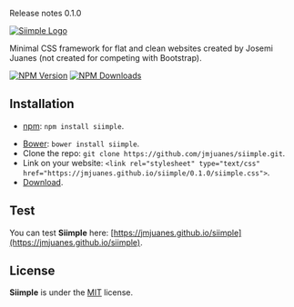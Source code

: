 Release notes 0.1.0

[![Siimple Logo](http://jmjuanes.github.io/siimple/assets/siimple.png)](https://jmjuanes.github.io/siimple/)

Minimal CSS framework for flat and clean websites created by Josemi Juanes (not created for competing with Bootstrap).

[![NPM Version][npm-image]][npm-url]
[![NPM Downloads][downloads-image]][downloads-url]


## Installation

* [npm](http://npmjs.org/): `npm install siimple`.
- [Bower](http://bower.io): `bower install siimple`.
- Clone the repo: `git clone https://github.com/jmjuanes/siimple.git`.
- Link on your website: `<link rel="stylesheet" type="text/css" href="https://jmjuanes.github.io/siimple/0.1.0/siimple.css">`.
- [Download](https://github.com/jmjuanes/siimple/releases).


## Test

You can test **Siimple** here: [https://jmjuanes.github.io/siimple](https://jmjuanes.github.io/siimple).


## License

**Siimple** is under the [MIT](LICENSE) license.



[npm-image]: https://img.shields.io/npm/v/siimple.svg
[npm-url]: https://npmjs.org/package/siimple
[downloads-image]: https://img.shields.io/npm/dm/siimple.svg
[downloads-url]: https://npmjs.org/package/siimple
